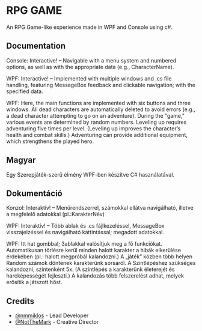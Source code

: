 
# RPG GAME

An RPG Game-like experience made in WPF and Console using c#.




## Documentation

Console: Interactive! – Navigable with a menu system and numbered options, as well as with the appropriate data (e.g., CharacterName).

WPF: Interactive! – Implemented with multiple windows and .cs file handling, featuring MessageBox feedback and clickable navigation; with the specified data.

WPF:
Here, the main functions are implemented with six buttons and three windows.
All dead characters are automatically deleted to avoid errors (e.g., a dead character attempting to go on an adventure).
During the "game," various events are determined by random numbers.
Leveling up requires adventuring five times per level. (Leveling up improves the character’s health and combat skills.)
Adventuring can provide additional equipment, which strengthens the played hero.
## Magyar

Egy Szerepjáték-szerű élmény WPF-ben készítve C# használatával.
## Dokumentáció
Konzol: Interaktív! – Menürendszerrel, számokkal ellátva navigálható, illetve a megfelelő adatokkal (pl.:KarakterNév)


WPF: Interaktív! – Több ablak és .cs fájlkezeléssel, MessageBox visszajelzéssel és navigálható kattintással; megadott adatokkal.


WPF:
Itt hat gombbal; 3ablakkal valósítjuk meg a fő funkciókat.
Automatikusan törlésre kerül minden halott karakter a hibák elkerülése érdekében (pl.: halott megpróbál kalandozni.)
A „játék” közben több helyen Random számok döntenek karakterünk sorsáról. 
A Szintlépéshez szükséges kalandozni, szintenként 5x. (A szintlépés a karakterünk életerejét és harcképességét fejleszti.)
A kalandozás több felszerelést adhat, melyek erősítik a játszott hőst.





## Credits

- [@nmmiklos](https://www.github.com/nmmiklos) - Lead Developer
- [@NotTheMark](https://github.com/NotTheMark) - Creative Director

